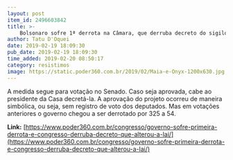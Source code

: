 ```yaml
---
layout: post
item_id: 2496603842
title: >-
    Bolsonaro sofre 1ª derrota na Câmara, que derruba decreto do sigilo
author: Tatu D'Oquei
date: 2019-02-19 18:09:30
pub_date: 2019-02-19 18:09:30
time_added: 2019-02-20 08:50:17
category: resistimos
image: https://static.poder360.com.br/2019/02/Maia-e-Onyx-1200x630.jpg
---
```


A medida segue para votação no Senado. Caso seja aprovada, cabe ao presidente da Casa decretá-la. A aprovação do projeto ocorreu de maneira simbólica, ou seja, sem registro de voto dos deputados. Mas em votações anteriores o governo chegou a ser derrotado por 325 a 54.

**Link:** [https://www.poder360.com.br/congresso/governo-sofre-primeira-derrota-e-congresso-derruba-decreto-que-alterou-a-lai/](https://www.poder360.com.br/congresso/governo-sofre-primeira-derrota-e-congresso-derruba-decreto-que-alterou-a-lai/)


